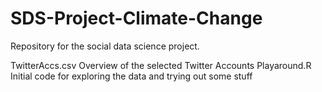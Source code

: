 # SDS-Project-Climate-Change
Repository for the social data science project.

TwitterAccs.csv     Overview of the selected Twitter Accounts
Playaround.R        Initial code for exploring the data and trying out some stuff
